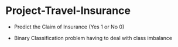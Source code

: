 # Project-Travel-Insurance
- Predict the Claim of Insurance (Yes 1 or No 0)

- Binary Classification problem having to deal with class imbalance

